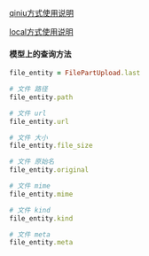 [qiniu方式使用说明](README_QINIU.md)

[local方式使用说明](README_LOCAL.md)


#### 模型上的查询方法
```ruby
file_entity = FilePartUpload.last

# 文件 路径
file_entity.path

# 文件 url
file_entity.url

# 文件 大小
file_entity.file_size

# 文件 原始名
file_entity.original

# 文件 mime
file_entity.mime

# 文件 kind
file_entity.kind

# 文件 meta
file_entity.meta
```
